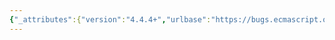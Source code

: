 ```yaml
---
{"_attributes":{"version":"4.4.4+","urlbase":"https://bugs.ecmascript.org/","maintainer":"dherman@mozilla.com"},"bug":{"bug_id":2521,"creation_ts":"2014-02-10 04:46:00 -0800","short_desc":"13.2.1.1 BindingIdentifier, Early Errors: Apply StringValue Identifier normalisation for BindingIdentifier","delta_ts":"2014-04-06 11:30:20 -0700","product":"Draft for 6th Edition","component":"technical issue","version":"Rev 22: January 20, 2014 Draft","rep_platform":"All","op_sys":"All","bug_status":"RESOLVED","resolution":"FIXED","priority":"Normal","bug_severity":"normal","everconfirmed":true,"reporter":{"uid":"andrebargull","name":"André Bargull"},"assigned_to":{"uid":"allen","name":"Allen Wirfs-Brock"},"long_desc":[{"commentid":7241,"comment_count":0,"who":{"uid":"andrebargull","name":"André Bargull"},"bug_when":"2014-02-10 04:46:22 -0800","thetext":"13.2.1.1 Static Semantics:  Early Errors.\n\n13.2.1.1 should apply the same Identifier normalisation as currently defined in 12.1.2.1 for the NonResolvedIdentifier production."},{"commentid":7251,"comment_count":1,"who":{"uid":"allen","name":"Allen Wirfs-Brock"},"bug_when":"2014-02-12 14:23:12 -0800","thetext":"fixed in rev23 editor's draft"},{"commentid":7554,"comment_count":2,"who":{"uid":"allen","name":"Allen Wirfs-Brock"},"bug_when":"2014-04-06 11:30:20 -0700","thetext":"fixed in rev23 draft"}]}}
---
```

